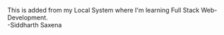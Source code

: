 This is added from my Local System where I'm learning Full Stack Web-Development.
<br>
-Siddharth Saxena